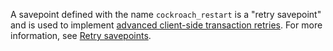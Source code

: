 A savepoint defined with the name `cockroach_restart` is a "retry savepoint" and is used to implement [advanced client-side transaction retries](advanced-client-side-transaction-retries.html).  For more information, see [Retry savepoints](advanced-client-side-transaction-retries.html#retry-savepoints).
